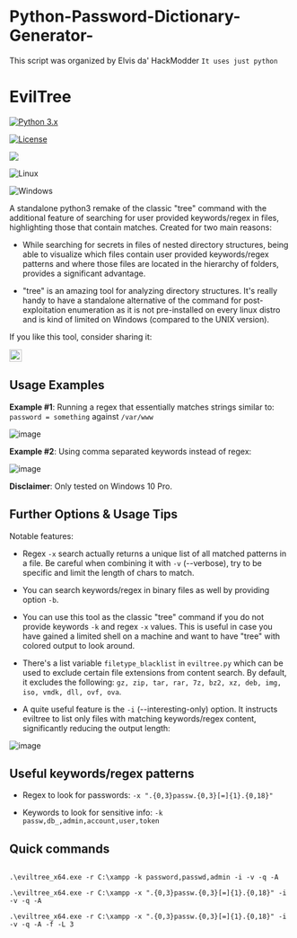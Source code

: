 # Python-Password-Dictionary-Generator-
This script was organized by Elvis da' HackModder ```It uses just python```



# EvilTree

[![Python 3.x](https://img.shields.io/badge/python-3.x-yellow.svg)](https://www.python.org/) 

[![License](https://img.shields.io/badge/license-BSD-red.svg)](https://github.com/t3l3machus/eviltree/blob/main/LICENSE)

<img src="https://img.shields.io/badge/Maintained%3F-Yes-96c40f">

![Linux](https://img.shields.io/badge/Linux-FCC624?style=for-the-badge&logo=linux&logoColor=black)

![Windows](https://img.shields.io/badge/Windows-0078D6?style=for-the-badge&logo=windows&logoColor=white)

A standalone python3 remake of the classic "tree" command with the additional feature of searching for user provided keywords/regex in files, highlighting those that contain matches. Created for two main reasons:

 - While searching for secrets in files of nested directory structures, being able to visualize which files contain user provided keywords/regex patterns and where those files are located in the hierarchy of folders, provides a significant advantage. 

 - "tree" is an amazing tool for analyzing directory structures. It's really handy to have a standalone alternative of the command for post-exploitation enumeration as it is not pre-installed on every linux distro and is kind of limited on Windows (compared to the UNIX version). 

If you like this tool, consider sharing it:

<a href="https://twitter.com/intent/tweet?text=A%20standalone%20python3%20remake%20of%20the%20classic%20%22tree%22%20command%20with%20the%20additional%20feature%20of%20searching%20for%20user%20provided%20keywords%2Fregex%20in%20files%2C%20highlighting%20those%20that%20contain%20matches.&url=https://github.com/t3l3machus/eviltree&via=t3l3machus&hashtags=cybersecurity,pentesting,redteaming,hacking,github" target="_blank">

  <img alt="Tweet" height="22px" src="https://img.shields.io/twitter/url/http/shields.io.svg?style=social">

</a>

## Usage Examples

**Example #1**: Running a regex that essentially matches strings similar to: `password = something` against `/var/www`

![image](https://user-images.githubusercontent.com/75489922/193536337-188b1f0d-46ad-4680-b068-a4f1772734da.png)

   

    

**Example #2**: Using comma separated keywords instead of regex:

![image](https://user-images.githubusercontent.com/75489922/193478656-a184ab55-0b3b-4f54-ada4-e658406503c1.png)  

**Disclaimer**: Only tested on Windows 10 Pro.

## Further Options & Usage Tips

Notable features:

- Regex `-x` search actually returns a unique list of all matched patterns in a file. Be careful when combining it with `-v` (--verbose), try to be specific and limit the length of chars to match.

 - You can search keywords/regex in binary files as well by providing option `-b`.

 - You can use this tool as the classic "tree" command if you do not provide keywords `-k` and regex `-x` values. This is useful in case you have gained a limited shell on a machine and want to have "tree" with colored output to look around.

 - There's a list variable `filetype_blacklist` in `eviltree.py` which can be used to exclude certain file extensions from content search. By default, it excludes the following: `gz, zip, tar, rar, 7z, bz2, xz, deb, img, iso, vmdk, dll, ovf, ova`.

 - A quite useful feature is the `-i` (--interesting-only) option. It instructs eviltree to list only files with matching keywords/regex content, significantly reducing the output length:  

 ![image](https://user-images.githubusercontent.com/75489922/193540467-7fa13d73-0893-491f-9b1b-89b34cae8ad7.png)

## Useful keywords/regex patterns

 - Regex to look for passwords: `-x ".{0,3}passw.{0,3}[=]{1}.{0,18}"`

 - Keywords to look for sensitive info: `-k passw,db_,admin,account,user,token`

## Quick commands

```

.\eviltree_x64.exe -r C:\xampp -k password,passwd,admin -i -v -q -A

.\eviltree_x64.exe -r C:\xampp -x ".{0,3}passw.{0,3}[=]{1}.{0,18}" -i -v -q -A

.\eviltree_x64.exe -r C:\xampp -x ".{0,3}passw.{0,3}[=]{1}.{0,18}" -i -v -q -A -f -L 3

```
